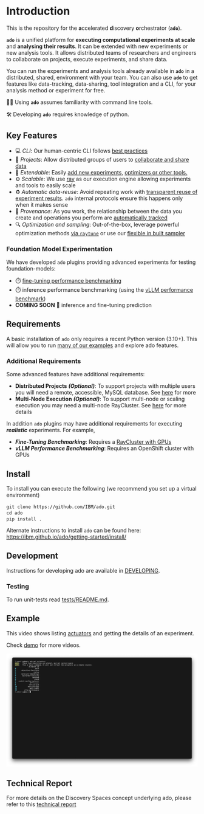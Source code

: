 # Introduction

This is the repository for the **a**ccelerated **d**iscovery **o**rchestrator (**`ado`**). 

**`ado`** is a unified platform for **executing computational experiments at scale** and **analysing their results**.
It can be extended with new experiments or new analysis tools. 
It allows distributed teams of researchers and engineers to collaborate on projects, execute experiments, and share data.

You can run the experiments and analysis tools already available in **`ado`** in a distributed, shared, environment with your team.
You can also use **`ado`** to get features like data-tracking, data-sharing, tool integration and a CLI, for your analysis method or experiment for free.

🧑‍💻 Using **`ado`** assumes familiarity with command line tools. 

🛠️ Developing **`ado`** requires knowledge of python. 

## Key Features

* :computer: *CLI*: Our human-centric CLI follows [best practices](https://clig.dev) 
* :handshake: *Projects*: Allow distributed groups of users to [collaborate and share data](https://ibm.github.io/ado/resources/metastore.md)
* :electric_plug: *Extendable*: Easily [add new experiments](https://ibm.github.io/ado/actuators/creating-custom-experiments.md), [optimizers or other tools.](https://ibm.github.io/ado/operators/creating-operators.md)
* :gear: *Scalable*: We use [ray](https://ray.io) as our execution engine allowing experiments and tools to easily scale
* :recycle: *Automatic data-reuse*: Avoid repeating work with [transparent reuse of experiment results](https://ibm.github.io/ado/core-concepts/data-sharing.md). `ado` internal protocols ensure this happens only when it makes sense 
* :link: *Provenance*: As you work, the relationship between the data you create and operations you perform are [automatically tracked](https://ibm.github.io/ado/getting-started/ado.md#ado-show-related)
* :mag: *Optimization and sampling*: Out-of-the-box, leverage powerful optimization methods [via `raytune`](https://ibm.github.io/ado/operators/optimisation-with-ray-tune.md) or use our [flexible in built sampler](https://ibm.github.io/ado/operators/random-walk.md) 

### Foundation Model Experimentation

We have developed `ado` plugins providing advanced experiments for testing foundation-models:

* :stopwatch: [fine-tuning performance benchmarking ](actuators/sft-trainer.md)
* :stopwatch: inference performance benchmarking (using the [vLLM performance benchmark](https://docs.vllm.ai/en/stable/api/vllm/benchmarks/serve.html))
* **COMING SOON** :crystal_ball: inference and fine-tuning prediction 

## Requirements

A basic installation of `ado` only requires a recent Python version (3.10+). This will allow you to run [many of our examples](https://ibm.github.io/ado/examples/examples.md) and explore ado features.

### Additional Requirements

Some advanced features have additional requirements:

* **Distributed Projects** **_(Optional)_**: To support projects with multiple users you will need a remote, accessible, MySQL database. See [here](https://ibm.github.io/ado/getting-started/installing-backend-services.md#using-the-distributed-mysql-backend-for-ado) for more
* **Multi-Node Execution** **_(Optional)_**: To support multi-node or scaling execution you may need a multi-node RayCluster. See [here](https://ibm.github.io/ado/getting-started/installing-backend-services.md#deploying-kuberay-and-creating-a-raycluster) for more details

In addition `ado` plugins may have additional requirements for executing **_realistic_** experiments. For example,

* **_Fine-Tuning Benchmarking_**: Requires a [RayCluster with GPUs](https://ibm.github.io/ado/actuators/sft-trainer.md#configure-your-raycluster)
* **_vLLM Performance Benchmarking_**: Requires an OpenShift cluster with GPUs 
## Install

To install you can execute the following (we recommend you set up a virtual environment)
```commandline
git clone https://github.com/IBM/ado.git
cd ado
pip install .
```

Alternate instructions to install `ado` can be found
here: https://ibm.github.io/ado/getting-started/install/

## Development

Instructions for developing ado are available in [DEVELOPING](DEVELOPING.md).

### Testing

To run unit-tests read [tests/README.md](tests/README.md).

## Example

This video shows listing [actuators](website/docs/actuators/working-with-actuators.md) and getting the details of an experiment.

Check [demo](https://ibm.pages.io/ado/getting-started/demo) for more videos.


[![Watch the video](website/docs/getting-started/videos/step1_trimmed_thumbnail.png)](website/docs/getting-started/videos/step1_trimmed.mp4)


## Technical Report

For more details on the Discovery Spaces concept underlying ado, please refer to this [technical report](https://arxiv.org/abs/2506.21467)
